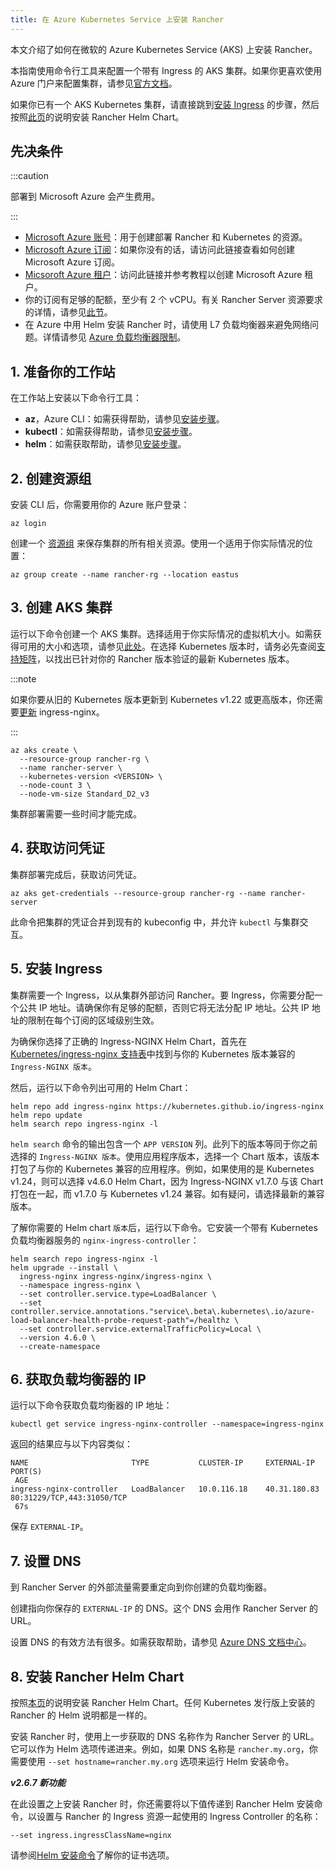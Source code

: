 ```yaml
---
title: 在 Azure Kubernetes Service 上安装 Rancher
---
```


本文介绍了如何在微软的 Azure Kubernetes Service (AKS) 上安装 Rancher。

本指南使用命令行工具来配置一个带有 Ingress 的 AKS 集群。如果你更喜欢使用 Azure 门户来配置集群，请参见[官方文档](https://docs.microsoft.com/en-us/azure/aks/kubernetes-walkthrough-portal)。

如果你已有一个 AKS Kubernetes 集群，请直接跳到[安装 Ingress](#5-安装-ingress) 的步骤，然后按照[此页](../../../pages-for-subheaders/install-upgrade-on-a-kubernetes-cluster.md#安装-rancher-helm-chart)的说明安装 Rancher Helm Chart。

## 先决条件

:::caution

部署到 Microsoft Azure 会产生费用。

:::

- [Microsoft Azure 账号](https://azure.microsoft.com/en-us/free/)：用于创建部署 Rancher 和 Kubernetes 的资源。
- [Microsoft Azure 订阅](https://docs.microsoft.com/en-us/azure/cost-management-billing/manage/create-subscription#create-a-subscription-in-the-azure-portal)：如果你没有的话，请访问此链接查看如何创建 Microsoft Azure 订阅。
- [Micsoroft Azure 租户](https://docs.microsoft.com/en-us/azure/active-directory/develop/quickstart-create-new-tenant)：访问此链接并参考教程以创建 Microsoft Azure 租户。
- 你的订阅有足够的配额，至少有 2 个 vCPU。有关 Rancher Server 资源要求的详情，请参见[此节](../../../pages-for-subheaders/installation-requirements.md#rke-和托管-kubernetes)。
- 在 Azure 中用 Helm 安装 Rancher 时，请使用 L7 负载均衡器来避免网络问题。详情请参见 [Azure 负载均衡器限制](https://docs.microsoft.com/en-us/azure/load-balancer/components#limitations)。

## 1. 准备你的工作站

在工作站上安装以下命令行工具：

- **az**，Azure CLI：如需获得帮助，请参见[安装步骤](https://docs.microsoft.com/en-us/cli/azure/)。
- **kubectl**：如需获得帮助，请参见[安装步骤](https://kubernetes.io/docs/tasks/tools/#kubectl)。
- **helm**：如需获取帮助，请参见[安装步骤](https://helm.sh/docs/intro/install/)。

## 2. 创建资源组

安装 CLI 后，你需要用你的 Azure 账户登录：

```
az login
```

创建一个 [资源组](https://docs.microsoft.com/en-us/azure/azure-resource-manager/management/manage-resource-groups-portal) 来保存集群的所有相关资源。使用一个适用于你实际情况的位置：

```
az group create --name rancher-rg --location eastus
```

## 3. 创建 AKS 集群

运行以下命令创建一个 AKS 集群。选择适用于你实际情况的虚拟机大小。如需获得可用的大小和选项，请参见[此处](https://docs.microsoft.com/en-us/azure/virtual-machines/sizes)。在选择 Kubernetes 版本时，请务必先查阅[支持矩阵](https://rancher.com/support-matrix/)，以找出已针对你的 Rancher 版本验证的最新 Kubernetes 版本。

:::note

如果你要从旧的 Kubernetes 版本更新到 Kubernetes v1.22 或更高版本，你还需要[更新](https://kubernetes.github.io/ingress-nginx/user-guide/k8s-122-migration/) ingress-nginx。

:::

```
az aks create \
  --resource-group rancher-rg \
  --name rancher-server \
  --kubernetes-version <VERSION> \
  --node-count 3 \
  --node-vm-size Standard_D2_v3
```

集群部署需要一些时间才能完成。

## 4. 获取访问凭证

集群部署完成后，获取访问凭证。

```
az aks get-credentials --resource-group rancher-rg --name rancher-server
```

此命令把集群的凭证合并到现有的 kubeconfig 中，并允许 `kubectl` 与集群交互。

## 5. 安装 Ingress

集群需要一个 Ingress，以从集群外部访问 Rancher。要 Ingress，你需要分配一个公共 IP 地址。请确保你有足够的配额，否则它将无法分配 IP 地址。公共 IP 地址的限制在每个订阅的区域级别生效。

为确保你选择了正确的 Ingress-NGINX Helm Chart，首先在 [Kubernetes/ingress-nginx 支持表](https://github.com/kubernetes/ingress-nginx#supported-versions-table)中找到与你的 Kubernetes 版本兼容的 `Ingress-NGINX 版本`。

然后，运行以下命令列出可用的 Helm Chart：

```
helm repo add ingress-nginx https://kubernetes.github.io/ingress-nginx
helm repo update
helm search repo ingress-nginx -l
```

`helm search` 命令的输出包含一个 `APP VERSION` 列。此列下的版本等同于你之前选择的 `Ingress-NGINX 版本`。使用应用程序版本，选择一个 Chart 版本，该版本打包了与你的 Kubernetes 兼容的应用程序。例如，如果使用的是 Kubernetes v1.24，则可以选择 v4.6.0 Helm Chart，因为 Ingress-NGINX v1.7.0 与该 Chart 打包在一起，而 v1.7.0 与 Kubernetes v1.24 兼容。如有疑问，请选择最新的兼容版本。

了解你需要的 Helm chart `版本`后，运行以下命令。它安装一个带有 Kubernetes 负载均衡器服务的 `nginx-ingress-controller`：

```
helm search repo ingress-nginx -l
helm upgrade --install \
  ingress-nginx ingress-nginx/ingress-nginx \
  --namespace ingress-nginx \
  --set controller.service.type=LoadBalancer \
  --set controller.service.annotations."service\.beta\.kubernetes\.io/azure-load-balancer-health-probe-request-path"=/healthz \
  --set controller.service.externalTrafficPolicy=Local \
  --version 4.6.0 \
  --create-namespace
```

## 6. 获取负载均衡器的 IP

运行以下命令获取负载均衡器的 IP 地址：

```
kubectl get service ingress-nginx-controller --namespace=ingress-nginx
```

返回的结果应与以下内容类似：

```
NAME                       TYPE           CLUSTER-IP     EXTERNAL-IP    PORT(S)
 AGE
ingress-nginx-controller   LoadBalancer   10.0.116.18    40.31.180.83   80:31229/TCP,443:31050/TCP
 67s
```

保存 `EXTERNAL-IP`。

## 7. 设置 DNS

到 Rancher Server 的外部流量需要重定向到你创建的负载均衡器。

创建指向你保存的 `EXTERNAL-IP` 的 DNS。这个 DNS 会用作 Rancher Server 的 URL。

设置 DNS 的有效方法有很多。如需获取帮助，请参见 [Azure DNS 文档中心](https://docs.microsoft.com/en-us/azure/dns/)。

## 8. 安装 Rancher Helm Chart

按照[本页](../../../pages-for-subheaders/install-upgrade-on-a-kubernetes-cluster.md#安装-rancher-helm-chart)的说明安装 Rancher Helm Chart。任何 Kubernetes 发行版上安装的 Rancher 的 Helm 说明都是一样的。

安装 Rancher 时，使用上一步获取的 DNS 名称作为 Rancher Server 的 URL。它可以作为 Helm 选项传递进来。例如，如果 DNS 名称是 `rancher.my.org`，你需要使用 `--set hostname=rancher.my.org` 选项来运行 Helm 安装命令。

**_v2.6.7 新功能_**

在此设置之上安装 Rancher 时，你还需要将以下值传递到 Rancher Helm 安装命令，以设置与 Rancher 的 Ingress 资源一起使用的 Ingress Controller 的名称：

```
--set ingress.ingressClassName=nginx
```

请参阅[Helm 安装命令](../../../pages-for-subheaders/install-upgrade-on-a-kubernetes-cluster.md#5-根据你选择的证书选项通过-helm-安装-rancher)了解你的证书选项。

